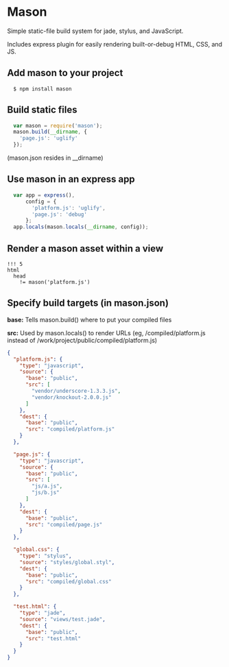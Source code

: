 # Mason

Simple static-file build system for jade, stylus, and JavaScript.

Includes express plugin for easily rendering built-or-debug HTML, CSS, and JS.

## Add mason to your project
```shell
  $ npm install mason
```

## Build static files
```javascript
  var mason = require('mason');
  mason.build(__dirname, {
    'page.js': 'uglify'
  });
```
(mason.json resides in __dirname)

## Use mason in an express app
```javascript
  var app = express(),
      config = {
        'platform.js': 'uglify',
        'page.js': 'debug'
      };
  app.locals(mason.locals(__dirname, config));
```

## Render a mason asset within a view
```jade
!!! 5
html
  head
    != mason('platform.js')
```

## Specify build targets (in mason.json)

**base:** Tells mason.build() where to put your compiled files

**src:** Used by mason.locals() to render URLs (eg, /compiled/platform.js instead of /work/project/public/compiled/platform.js)

```json
{
  "platform.js": {
    "type": "javascript",
    "source": {
      "base": "public",
      "src": [
        "vendor/underscore-1.3.3.js",
        "vendor/knockout-2.0.0.js"
      ]
    },
    "dest": {
      "base": "public",
      "src": "compiled/platform.js"
    }
  },

  "page.js": {
    "type": "javascript",
    "source": {
      "base": "public",
      "src": [
        "js/a.js",
        "js/b.js"
      ]
    },
    "dest": {
      "base": "public",
      "src": "compiled/page.js"
    }
  },

  "global.css": {
    "type": "stylus",
    "source": "styles/global.styl",
    "dest": {
      "base": "public",
      "src": "compiled/global.css"
    }
  },

  "test.html": {
    "type": "jade",
    "source": "views/test.jade",
    "dest": {
      "base": "public",
      "src": "test.html"
    }
  }
}
```